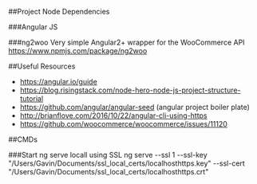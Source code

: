 ##Project Node Dependencies

###Angular JS

###ng2woo
Very simple Angular2+ wrapper for the WooCommerce API
https://www.npmjs.com/package/ng2woo

##Useful Resources

- https://angular.io/guide
- https://blog.risingstack.com/node-hero-node-js-project-structure-tutorial
- https://github.com/angular/angular-seed (angular project boiler plate)
- http://brianflove.com/2016/10/22/angular-cli-using-https
- https://github.com/woocommerce/woocommerce/issues/11120

##CMDs

###Start ng serve locall using SSL
ng serve --ssl 1 --ssl-key "/Users/Gavin/Documents/ssl_local_certs/localhosthttps.key" --ssl-cert "/Users/Gavin/Documents/ssl_local_certs/localhosthttps.crt"